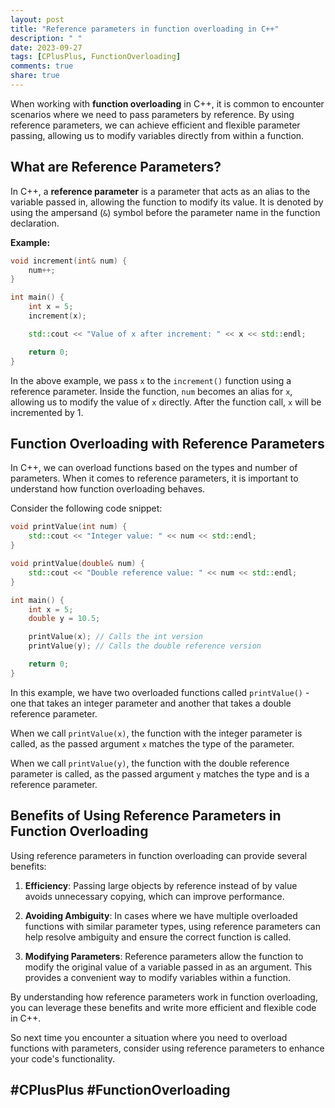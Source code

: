 ```yaml
---
layout: post
title: "Reference parameters in function overloading in C++"
description: " "
date: 2023-09-27
tags: [CPlusPlus, FunctionOverloading]
comments: true
share: true
---
```


When working with **function overloading** in C++, it is common to encounter scenarios where we need to pass parameters by reference. By using reference parameters, we can achieve efficient and flexible parameter passing, allowing us to modify variables directly from within a function.

## What are Reference Parameters?

In C++, a **reference parameter** is a parameter that acts as an alias to the variable passed in, allowing the function to modify its value. It is denoted by using the ampersand (`&`) symbol before the parameter name in the function declaration.

**Example:**

```cpp
void increment(int& num) {
    num++;
}

int main() {
    int x = 5;
    increment(x);

    std::cout << "Value of x after increment: " << x << std::endl;

    return 0;
}
```

In the above example, we pass `x` to the `increment()` function using a reference parameter. Inside the function, `num` becomes an alias for `x`, allowing us to modify the value of `x` directly. After the function call, `x` will be incremented by 1.

## Function Overloading with Reference Parameters

In C++, we can overload functions based on the types and number of parameters. When it comes to reference parameters, it is important to understand how function overloading behaves.

Consider the following code snippet:

```cpp
void printValue(int num) {
    std::cout << "Integer value: " << num << std::endl;
}

void printValue(double& num) {
    std::cout << "Double reference value: " << num << std::endl;
}

int main() {
    int x = 5;
    double y = 10.5;

    printValue(x); // Calls the int version
    printValue(y); // Calls the double reference version

    return 0;
}
```

In this example, we have two overloaded functions called `printValue()` - one that takes an integer parameter and another that takes a double reference parameter. 

When we call `printValue(x)`, the function with the integer parameter is called, as the passed argument `x` matches the type of the parameter.

When we call `printValue(y)`, the function with the double reference parameter is called, as the passed argument `y` matches the type and is a reference parameter.

## Benefits of Using Reference Parameters in Function Overloading

Using reference parameters in function overloading can provide several benefits:

1. **Efficiency**: Passing large objects by reference instead of by value avoids unnecessary copying, which can improve performance.

2. **Avoiding Ambiguity**: In cases where we have multiple overloaded functions with similar parameter types, using reference parameters can help resolve ambiguity and ensure the correct function is called.

3. **Modifying Parameters**: Reference parameters allow the function to modify the original value of a variable passed in as an argument. This provides a convenient way to modify variables within a function.

By understanding how reference parameters work in function overloading, you can leverage these benefits and write more efficient and flexible code in C++. 

So next time you encounter a situation where you need to overload functions with parameters, consider using reference parameters to enhance your code's functionality.

## #CPlusPlus #FunctionOverloading